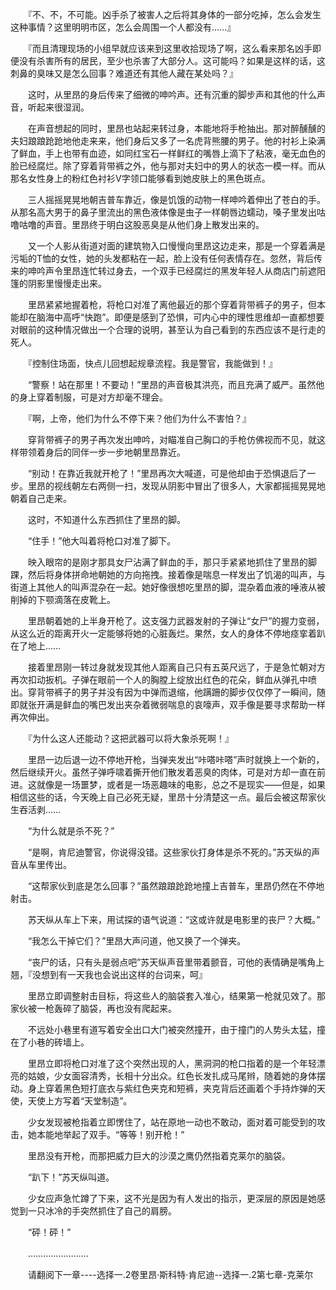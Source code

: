 <div class="read-content j_readContent" id="">
                <p>　　『不、不，不可能。凶手杀了被害人之后将其身体的一部分吃掉，怎么会发生这种事情？这里明明市区，怎么会周围一个人都没有……』<p>　　『而且清理现场的小组早就应该来到这里收拾现场了啊，这么看来那名凶手即便没有杀害所有的居民，至少也杀害了大部分人。这可能吗？如果是这样的话，这刺鼻的臭味又是怎么回事？难道还有其他人藏在某处吗？』<p>　　这时，从里昂的身后传来了细微的呻吟声。还有沉重的脚步声和其他的什么声音，听起来很湿润。<p>　　在声音想起的同时，里昂也站起来转过身，本能地将手枪抽出。那对醉醺醺的夫妇踉踉跄跄地他走来来，他们身后又多了一名虎背熊腰的男子。他的衬衫上染满了鲜血，手上也带有血迹，如同红宝石一样鲜红的嘴唇上滴下了粘液，毫无血色的脸已经腐烂。除了穿着背带裤之外，他与那对夫妇中的男人的状态一模一样。而从那名女性身上的粉红色衬衫V字领口能够看到她皮肤上的黑色斑点。<p>　　三人摇摇晃晃地朝吉普车靠近，像是饥饿的动物一样呻吟着伸出了苍白的手。从那名高大男于的鼻子里流出的黑色液体像是虫子一样朝唇边蠕动，嗓子里发出咕噜咕噜的声音。里昂终于明白这股恶臭是从他们身上散发出来的。<p>　　又一个人影从街道对面的建筑物入口慢慢向里昂这边走来，那是一个穿着满是污垢的T恤的女性，她的头发都粘在一起，脸上没有任何表情存在。忽然，背后传来的呻吟声令里昂连忙转过身去，一个双手已经腐烂的黑发年轻人从商店门前遮阳篷的阴影里慢慢走出来。<p>　　里昂紧紧地握着枪，将枪口对准了离他最近的那个穿着背带裤子的男子，但本能却在脑海中高呼“快跑”。即便是感到了恐惧，可内心中的理性思维却一直都想要对眼前的这种情况做出一个合理的说明，甚至认为自己看到的东西应该不是行走的死人。<p>　　『控制住场面，快点儿回想起规章流程。我是警官，我能做到！』<p>　　“警察！站在那里！不要动！”里昂的声音极其洪亮，而且充满了威严。虽然他的身上穿着制服，可是对方却毫不理会。<p>　　『啊，上帝，他们为什么不停下来？他们为什么不害怕？』<p>　　穿背带裤子的男子再次发出呻吟，对瞄准自己胸口的手枪仿佛视而不见，就这样带领着身后的同伴一步一步地朝里昂靠近。<p>　　“别动！在靠近我就开枪了！”里昂再次大喊道，可是他却由于恐惧退后了一步。里昂的视线朝左右两侧一扫，发现从阴影中冒出了很多人，大家都摇摇晃晃地朝着自己走来。<p>　　这时，不知道什么东西抓住了里昂的脚。<p>　　“住手！”他大叫着将枪口对准了脚下。<p>　　映入眼帘的是刚才那具女尸沾满了鲜血的手，那只手紧紧地抓住了里昂的脚踝，然后将身体拼命地朝她的方向拖拽。接着像是喘息一样发出了饥渴的叫声，与街道上其他人的叫声混杂在一起。她好像很想吃里昂的脚，混杂着血液的唾液从被削掉的下颚滴落在皮靴上。<p>　　里昂朝着她的上半身开枪了。这支强力武器发射的子弹让“女尸”的握力变弱，从这么近的距离开火一定能够将她的心脏轰烂。果然，女人的身体不停地痉挛着趴在了地上……<p>　　接着里昂刚一转过身就发现其他人距离自己只有五英尺远了，于是急忙朝对方再次扣动扳机。子弹在眼前一个人的胸膛上绽放出红色的花朵，鲜血从弹孔中喷出。穿背带裤子的男子并没有因为中弹而退缩，他蹒跚的脚步仅仅停了一瞬间，随即就张开满是鲜血的嘴巴发出夹杂着微弱喘息的哀嚎声，双手像是要寻求帮助一样再次伸出。<p>　　『为什么这人还能动？这把武器可以将大象杀死啊！』<p>　　里昂一边后退一边不停地开枪，当弹夹发出“咔嗒咔嗒”声时就换上一个新的，然后继续开火。虽然子弹呼啸着撕开他们散发着恶臭的肉体，可是对方却一直在前进。这就像是一场噩梦，或者是一场恶趣味的电影，总之不是现实——但是，如果相信这些的话，今天晚上自己必死无疑，里昂十分清楚这一点。最后会被这帮家伙生吞活剥……<p>　　“为什么就是杀不死？”<p>　　“是啊，肯尼迪警官，你说得没错。这些家伙打身体是杀不死的。”苏天纵的声音从车里传出。<p>　　“这帮家伙到底是怎么回事？”虽然踉踉跄跄地撞上吉普车，里昂仍然在不停地射击。<p>　　苏天纵从车上下来，用试探的语气说道：“这或许就是电影里的丧尸？大概。”<p>　　“我怎么干掉它们？”里昂大声问道，他又换了一个弹夹。<p>　　“丧尸的话，只有头是弱点吧”苏天纵声音里带着颤音，可他的表情确是嘴角上翘，『没想到有一天我也会说出这样的台词来，呵』<p>　　里昂立即调整射击目标，将这些人的脑袋套入准心，结果第一枪就见效了。那家伙被一枪轰碎了脑袋，再也没有爬起来。<p>　　不远处小巷里有道写着安全出口大门被突然撞开，由于撞门的人势头太猛，撞在了小巷的砖墙上。<p>　　里昂立即将枪口对准了这个突然出现的人，黑洞洞的枪口指着的是一个年轻漂亮的姑娘，少女面容清秀，长相十分出众。红色长发扎成马尾辫，随着她的身体摆动。身上穿着黑色短打底衣与紫红色夹克和短裤，夹克背后还画着个手持炸弹的天使，天使上方写着“天堂制造”。<p>　　少女发现被枪指着立即愣住了，站在原地一动也不敢动，面对着可能受到的攻击，她本能地举起了双手。“等等！别开枪！”<p>　　里昂没有开枪，而那把威力巨大的沙漠之鹰仍然指着克莱尔的脑袋。<p>　　“趴下！”苏天纵叫道。<p>　　少女应声急忙蹲了下来，这不光是因为有人发出的指示，更深层的原因是她感觉到一只冰冷的手突然抓住了自己的肩膀。<p>　　“砰！砰！”<p>　　……………………<p>　　请翻阅下一章----选择一.2卷里昂·斯科特·肯尼迪--选择一.2第七章-克莱尔<p> 
            </div>